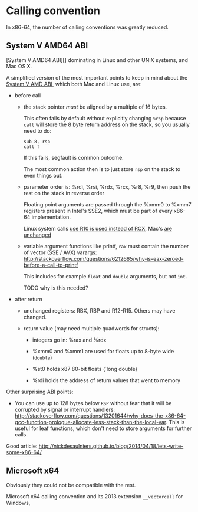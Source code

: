 # Calling convention

In x86-64, the number of calling conventions was greatly reduced.

## System V AMD64 ABI

[System V AMD64 ABI][] dominating in Linux and other UNIX systems, and Mac OS X.

A simplified version of the most important points to keep in mind about the [System V AMD ABI](http://www.x86-64.org/documentation/abi.pdf), which both Mac and Linux use, are:

-   before call

    -   the stack pointer *must* be aligned by a multiple of 16 bytes.

        This often fails by default without explicitly changing `%rsp` because `call` will store the 8 byte return address on the stack, so you usually need to do:

            sub 8, rsp
            call f

        If this fails, segfault is common outcome.

        The most common action then is to just store `rsp` on the stack to even things out.

    -   parameter order is: %rdi, %rsi, %rdx, %rcx, %r8, %r9, then push the rest on the stack in reverse order

        Floating point arguments are passed through the %xmm0 to %xmm7 registers present in Intel's SSE2, which must be part of every x86-64 implementation.

        Linux system calls [use R10 is used instead of RCX](http://stackoverflow.com/questions/2535989/what-are-the-calling-conventions-for-unix-linux-system-calls-on-x86-64), Mac's [are unchanged](https://developer.apple.com/library/mac/documentation/DeveloperTools/Conceptual/LowLevelABI/140-x86-64_Function_Calling_Conventions/x86_64.html)

    -   variable argument functions like printf, `rax` must contain the number of vector (SSE / AVX) varargs: <http://stackoverflow.com/questions/6212665/why-is-eax-zeroed-before-a-call-to-printf>

        This includes for example `float` and `double` arguments, but not `int`.

        TODO why is this needed?

-   after return

    -   unchanged registers: RBX, RBP and R12-R15. Others may have changed.

    -   return value (may need multiple quadwords for structs):

        - integers go in: %rax and %rdx

        - %xmm0 and %xmm1 are used for floats up to 8-byte wide (`double`)

        - %st0 holds x87 80-bit floats (`long double)

        - %rdi holds the address of return values that went to memory

Other surprising ABI points:

- You can use up to 128 bytes below `RSP` without fear that it will be corrupted by signal or interrupt handlers: <http://stackoverflow.com/questions/13201644/why-does-the-x86-64-gcc-function-prologue-allocate-less-stack-than-the-local-var>. This is useful for leaf functions, which don't need to store arguments for further calls.

Good article: <http://nickdesaulniers.github.io/blog/2014/04/18/lets-write-some-x86-64/>

## Microsoft x64

Obviously they could not be compatible with the rest.

Microsoft x64 calling convention and its 2013 extension `__vectorcall` for Windows,
